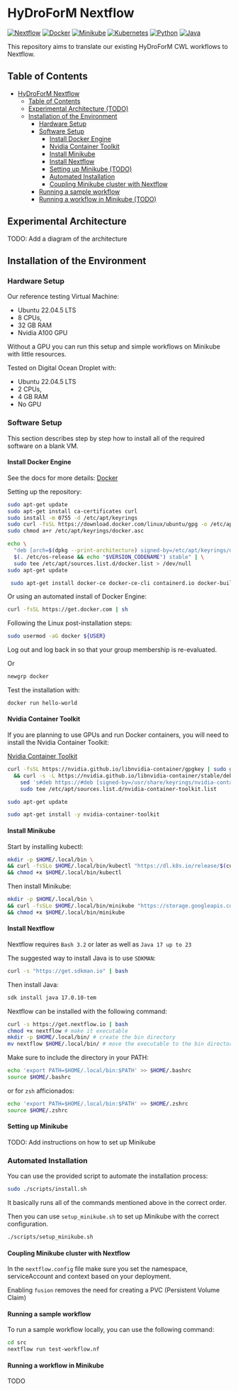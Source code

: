 # HyDroForM Nextflow

[![Nextflow](https://img.shields.io/badge/Nextflow-24.10.0.5928-brightgreen)](https://www.nextflow.io/)
[![Docker](https://img.shields.io/badge/Docker-27.3.1-brightgreen)](https://www.docker.com/)
[![Minikube](https://img.shields.io/badge/Minikube-1.34.0-brightgreen)](https://minikube.sigs.k8s.io/docs/)
[![Kubernetes](https://img.shields.io/badge/Kubernetes--brightgreen)](https://kubernetes.io/)
[![Python](https://img.shields.io/badge/Python-3.10.12-brightgreen)](https://www.python.org/)
[![Java](https://img.shields.io/badge/Java-17-brightgreen)](https://www.java.com/)

This repository aims to translate our existing HyDroForM CWL workflows to Nextflow.

## Table of Contents

- [HyDroForM Nextflow](#hydroform-nextflow)
  - [Table of Contents](#table-of-contents)
  - [Experimental Architecture (TODO)](#experimental-architecture)
  - [Installation of the Environment](#installation-of-the-environment)
    - [Hardware Setup](#hardware-setup)
    - [Software Setup](#software-setup)
      - [Install Docker Engine](#install-docker-engine)
      - [Nvidia Container Toolkit](#nvidia-container-toolkit)
      - [Install Minikube](#install-minikube)
      - [Install Nextflow](#install-nextflow)
      - [Setting up Minikube (TODO)](#setting-up-minikube)
      - [Automated Installation](#automated-installation)
      - [Coupling Minikube cluster with Nextflow](#coupling-minikube-cluster-with-nextflow)
    - [Running a sample workflow](#running-a-sample-workflow)
    - [Running a workflow in Minikube (TODO)](#running-a-workflow-in-minikube)

## Experimental Architecture

TODO: Add a diagram of the architecture

## Installation of the Environment

### Hardware Setup

Our reference testing Virtual Machine:

- Ubuntu 22.04.5 LTS
- 8 CPUs,
- 32 GB RAM
- Nvidia A100 GPU

Without a GPU you can run this setup and simple workflows on Minikube with little resources.

Tested on Digital Ocean Droplet with:

- Ubuntu 22.04.5 LTS
- 2 CPUs,
- 4 GB RAM
- No GPU

### Software Setup

This section describes step by step how to install all of the required software on a blank VM.

#### Install Docker Engine

See the docs for more details: [Docker](https://docs.docker.com/engine/install/ubuntu/)

Setting up the repository:

```zsh
sudo apt-get update
sudo apt-get install ca-certificates curl
sudo install -m 0755 -d /etc/apt/keyrings
sudo curl -fsSL https://download.docker.com/linux/ubuntu/gpg -o /etc/apt/keyrings/docker.asc
sudo chmod a+r /etc/apt/keyrings/docker.asc

echo \
  "deb [arch=$(dpkg --print-architecture) signed-by=/etc/apt/keyrings/docker.asc] https://download.docker.com/linux/ubuntu \
  $(. /etc/os-release && echo "$VERSION_CODENAME") stable" | \
  sudo tee /etc/apt/sources.list.d/docker.list > /dev/null
sudo apt-get update

 sudo apt-get install docker-ce docker-ce-cli containerd.io docker-buildx-plugin docker-compose-plugin
```

Or using an automated install of Docker Engine:

```zsh
curl -fsSL https://get.docker.com | sh
```

Following the Linux post-installation steps:

```zsh
sudo usermod -aG docker ${USER}
```

Log out and log back in so that your group membership is re-evaluated.

Or
  
```zsh
newgrp docker
```

Test the installation with:

```zsh
docker run hello-world
```

#### Nvidia Container Toolkit

If you are planning to use GPUs and run Docker containers, you will need to install the Nvidia Container Toolkit:

[Nvidia Container Toolkit](https://docs.nvidia.com/datacenter/cloud-native/container-toolkit/latest/install-guide.html)

```zsh
curl -fsSL https://nvidia.github.io/libnvidia-container/gpgkey | sudo gpg --dearmor -o /usr/share/keyrings/nvidia-container-toolkit-keyring.gpg \
  && curl -s -L https://nvidia.github.io/libnvidia-container/stable/deb/nvidia-container-toolkit.list | \
    sed 's#deb https://#deb [signed-by=/usr/share/keyrings/nvidia-container-toolkit-keyring.gpg] https://#g' | \
    sudo tee /etc/apt/sources.list.d/nvidia-container-toolkit.list
```

```zsh
sudo apt-get update
```

```zsh
sudo apt-get install -y nvidia-container-toolkit
```

#### Install Minikube

Start by installing kubectl:

```zsh
mkdir -p $HOME/.local/bin \
&& curl -fsSLo $HOME/.local/bin/kubectl "https://dl.k8s.io/release/$(curl -L -s https://dl.k8s.io/release/stable.txt)/bin/linux/amd64/kubectl" \
&& chmod +x $HOME/.local/bin/kubectl
```

Then install Minikube:

```zsh
mkdir -p $HOME/.local/bin \
&& curl -fsSLo $HOME/.local/bin/minikube "https://storage.googleapis.com/minikube/releases/latest/minikube-linux-amd64" \
&& chmod +x $HOME/.local/bin/minikube
```

#### Install Nextflow

Nextflow requires `Bash 3.2` or later as well as `Java 17 up to 23`

The suggested way to install Java is to use `SDKMAN`:

```zsh
curl -s "https://get.sdkman.io" | bash
```
  
  Then install Java:
  
  ```zsh
  sdk install java 17.0.10-tem
  ```

Nextflow can be installed with the following command:

```zsh
curl -s https://get.nextflow.io | bash
chmod +x nextflow # make it executable
mkdir -p $HOME/.local/bin/ # create the bin directory
mv nextflow $HOME/.local/bin/ # move the executable to the bin directory
```

Make sure to include the directory in your PATH:

```zsh
echo 'export PATH=$HOME/.local/bin:$PATH' >> $HOME/.bashrc
source $HOME/.bashrc
```

or for `zsh` afficionados:

```zsh
echo 'export PATH=$HOME/.local/bin:$PATH' >> $HOME/.zshrc
source $HOME/.zshrc
```

#### Setting up Minikube

TODO: Add instructions on how to set up Minikube

### Automated Installation

You can use the provided script to automate the installation process:

```zsh
sudo ./scripts/install.sh
```

It basically runs all of the commands mentioned above in the correct order.

Then you can use `setup_minikube.sh` to set up Minikube with the correct configuration.

```zsh
./scripts/setup_minikube.sh
```

#### Coupling Minikube cluster with Nextflow

In the `nextflow.config` file make sure you set the namespace, serviceAccount and context based on your deployment.

Enabling `fusion` removes the need for creating a PVC (Persistent Volume Claim)

#### Running a sample workflow

To run a sample workflow locally, you can use the following command:

```zsh
cd src
nextflow run test-workflow.nf
```

#### Running a workflow in Minikube

TODO
